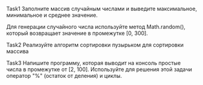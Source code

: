 Task1
Заполните массив случайным числами и выведите максимальное, минимальное и среднее значение.

Для генерации случайного числа используйте метод Math.random(), который возвращает значение в промежутке [0, 300].

Task2
Реализуйте алгоритм сортировки пузырьком для сортировки массива

Task3
Напишите программу, которая выводит на консоль простые числа в промежутке от [2, 100].
Используйте для решения этой задачи оператор "%" (остаток от деления) и циклы.

